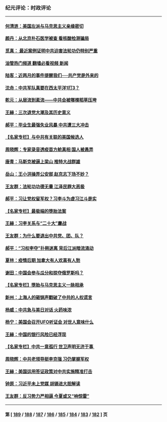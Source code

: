 ### 纪元评论：时政评论
---
#### [何清涟：美国左派与马克思主义亲缘密切](../../pages/nsc1025/n13743745.md?05240330) 
#### [颜丹：从北京朴石医学被查 看核酸检测骗局](../../pages/nsc1025/n13743692.md?05240330) 
#### [觅真： 最近案例证明中共迫害法轮功仍特别严重](../../pages/nsc1025/n13743417.md?05240330) 
#### [油管热门频道 翻墙必看视频 新闻](ok?05240330)
#### [陆客：近两月的事件提醒我们──共产党是外来的](../../pages/nsc1025/n13743326.md?05240330) 
#### [沈舟：中共军队真要在西太平洋1打3？](../../pages/nsc1025/n13743214.md?05240330) 
#### [乾元：从层流到紊流——中共会被哪棵稻草压垮](../../pages/nsc1025/n13743309.md?05240330) 
#### [王赫：三次退党大潮及其历史意义](../../pages/nsc1025/n13743236.md?05240330) 
#### [郝平：毕业生最强失业风暴 中共遭三大冲击](../../pages/nsc1025/n13743057.md?05240330) 
#### [【名家专栏】与中共有关联的美国候选人](../../pages/nsc1025/n13742857.md?05240330) 
#### [周晓辉：专家录音透疫苗方舱真相 国人被愚弄](../../pages/nsc1025/n13742686.md?05240330) 
#### [唐青：马斯克被逼上梁山 推特大战群雄](../../pages/nsc1025/n13742604.md?05240330) 
#### [岳山：王小洪操弄公安部 赵克志下场不妙？](../../pages/nsc1025/n13741523.md?05240330) 
#### [王友群：法轮功功德无量 江泽民罪大恶极](../../pages/nsc1025/n13741673.md?05240330) 
#### [郝平：习让党权留军权？习李斗为虚习江斗是实](../../pages/nsc1025/n13741788.md?05240330) 
#### [【名家专栏】最极端的堕胎法案](../../pages/nsc1025/n13741602.md?05240330) 
#### [王赫：习李关系与“二十大”鏖战](../../pages/nsc1025/n13741425.md?05240330) 
#### [王友群：为什么要退出中共党、团、队？](../../pages/nsc1025/n13739453.md?05240330) 
#### [郝平：“习权李夺”扑朔迷离 背后江派暗流涌动](../../pages/nsc1025/n13741043.md?05240330) 
#### [夏林：疫情后期 加拿大有人欢喜有人愁](../../pages/nsc1025/n13740969.md?05240330) 
#### [谢田：中国会参与瓜分和掠夺俄罗斯吗？](../../pages/nsc1025/n13741034.md?05240330) 
#### [【名家专栏】堕胎与马克思主义一脉相承](../../pages/nsc1025/n13740743.md?05240330) 
#### [新州：上海人的砸锅声戳破了中共的人权谎言](../../pages/nsc1025/n13741026.md?05240330) 
#### [杨威：中共急与美日对话 火药味浓](../../pages/nsc1025/n13740330.md?05240330) 
#### [杨宁：美国会召开UFO听证会 对世人意味什么](../../pages/nsc1025/n13740963.md?05240330) 
#### [王赫：中国的银行风险已经浮现](../../pages/nsc1025/n13740486.md?05240330) 
#### [【名家专栏】中共一意孤行 世卫声明无济于事 ](../../pages/nsc1025/n13739907.md?05240330) 
#### [周晓辉：中共老领导挺李克强 习仍掌握军权](../../pages/nsc1025/n13739868.md?05240330) 
#### [王赫：美国运用签证政策对中共实施精准打击](../../pages/nsc1025/n13739474.md?05240330) 
#### [钟原：习近平未上党媒 胡锡进大胆解读](../../pages/nsc1025/n13739454.md?05240330) 
#### [王友群：反习势力严相逼 今夏或又“响惊雷”](../../pages/nsc1025/n13739442.md?05240330) 

---
#### 第 [ [189](./189.md?05240330) / [188](./188.md?05240330) / [187](./187.md?05240330) / [186](./186.md?05240330) / [185](./185.md?05240330) / [184](./184.md?05240330) / [183](./183.md?05240330) / [182](./182.md?05240330) ] 页
